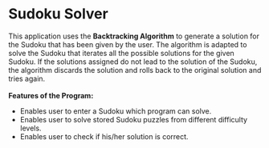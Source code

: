# Sudoku Solver
This application uses the <b>Backtracking Algorithm</b> to generate a solution for the Sudoku that has been given by the user. The algorithm is adapted to solve the Sudoku that iterates all the possible solutions for the given Sudoku. If the solutions assigned do not lead to the solution of the Sudoku, the algorithm discards the solution and rolls back to the original solution and tries again. <br> <br>
<b>Features of the Program:</b>
<ul>
  <li>Enables user to enter a Sudoku which program can solve.</li>
  <li>Enables user to solve stored Sudoku puzzles from different difficulty levels.</li>
  <li>Enables user to check if his/her solution is correct.</li>
</ul>

